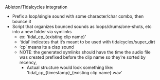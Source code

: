 Ableton/Tidalcycles integration

- Prefix a loop/single sound with some character/char combo, then bounce it
- Script that organizes bounced sounds as loops/drums/one-shots, etc into a new folder via symlinks
    - ex: ‘tidal_cp_{existing clip name}’
    - ‘tidal’ indicates that it’s meant to be used with tidalcycles/super_dirt
    - ‘cp’ means its a clap sound
    - NOTE: the generated symlinks should have the time the audio file was created prefixed before the clip name so they’re sorted by recency,
       - Actual structure would look something like: ’tidal_cp_{timestamp}_{existing clip name}.wav’